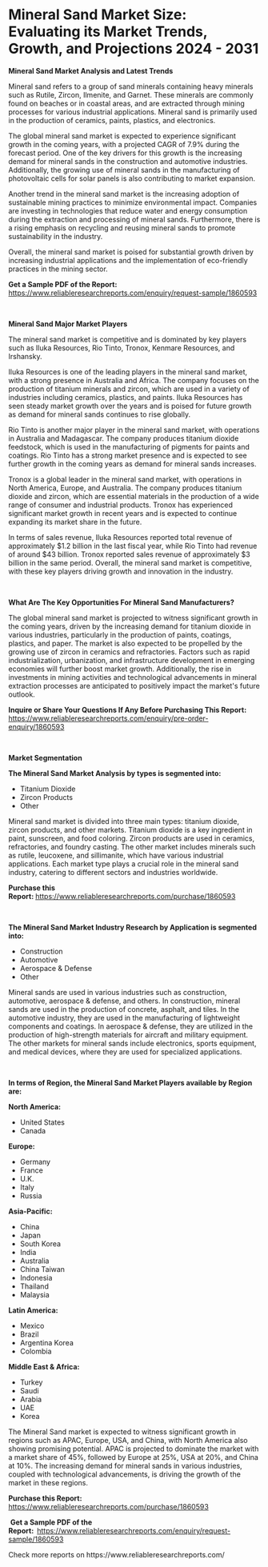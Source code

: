 <p><h1>Mineral Sand Market Size: Evaluating its Market Trends, Growth, and Projections 2024 - 2031</h1></p><p><strong>Mineral Sand Market Analysis and Latest Trends</strong></p>
<p><p>Mineral sand refers to a group of sand minerals containing heavy minerals such as Rutile, Zircon, Ilmenite, and Garnet. These minerals are commonly found on beaches or in coastal areas, and are extracted through mining processes for various industrial applications. Mineral sand is primarily used in the production of ceramics, paints, plastics, and electronics.</p><p>The global mineral sand market is expected to experience significant growth in the coming years, with a projected CAGR of 7.9% during the forecast period. One of the key drivers for this growth is the increasing demand for mineral sands in the construction and automotive industries. Additionally, the growing use of mineral sands in the manufacturing of photovoltaic cells for solar panels is also contributing to market expansion.</p><p>Another trend in the mineral sand market is the increasing adoption of sustainable mining practices to minimize environmental impact. Companies are investing in technologies that reduce water and energy consumption during the extraction and processing of mineral sands. Furthermore, there is a rising emphasis on recycling and reusing mineral sands to promote sustainability in the industry.</p><p>Overall, the mineral sand market is poised for substantial growth driven by increasing industrial applications and the implementation of eco-friendly practices in the mining sector.</p></p>
<p><strong>Get a Sample PDF of the Report:&nbsp;</strong> <a href="https://www.reliableresearchreports.com/enquiry/request-sample/1860593">https://www.reliableresearchreports.com/enquiry/request-sample/1860593</a></p>
<p>&nbsp;</p>
<p><strong>Mineral Sand Major Market Players</strong></p>
<p><p>The mineral sand market is competitive and is dominated by key players such as Iluka Resources, Rio Tinto, Tronox, Kenmare Resources, and Irshansky. </p><p>Iluka Resources is one of the leading players in the mineral sand market, with a strong presence in Australia and Africa. The company focuses on the production of titanium minerals and zircon, which are used in a variety of industries including ceramics, plastics, and paints. Iluka Resources has seen steady market growth over the years and is poised for future growth as demand for mineral sands continues to rise globally.</p><p>Rio Tinto is another major player in the mineral sand market, with operations in Australia and Madagascar. The company produces titanium dioxide feedstock, which is used in the manufacturing of pigments for paints and coatings. Rio Tinto has a strong market presence and is expected to see further growth in the coming years as demand for mineral sands increases.</p><p>Tronox is a global leader in the mineral sand market, with operations in North America, Europe, and Australia. The company produces titanium dioxide and zircon, which are essential materials in the production of a wide range of consumer and industrial products. Tronox has experienced significant market growth in recent years and is expected to continue expanding its market share in the future.</p><p>In terms of sales revenue, Iluka Resources reported total revenue of approximately $1.2 billion in the last fiscal year, while Rio Tinto had revenue of around $43 billion. Tronox reported sales revenue of approximately $3 billion in the same period. Overall, the mineral sand market is competitive, with these key players driving growth and innovation in the industry.</p></p>
<p>&nbsp;</p>
<p><strong>What Are The Key Opportunities For Mineral Sand Manufacturers?</strong></p>
<p><p>The global mineral sand market is projected to witness significant growth in the coming years, driven by the increasing demand for titanium dioxide in various industries, particularly in the production of paints, coatings, plastics, and paper. The market is also expected to be propelled by the growing use of zircon in ceramics and refractories. Factors such as rapid industrialization, urbanization, and infrastructure development in emerging economies will further boost market growth. Additionally, the rise in investments in mining activities and technological advancements in mineral extraction processes are anticipated to positively impact the market's future outlook.</p></p>
<p><strong>Inquire or Share Your Questions If Any Before Purchasing This Report:</strong> <a href="https://www.reliableresearchreports.com/enquiry/pre-order-enquiry/1860593">https://www.reliableresearchreports.com/enquiry/pre-order-enquiry/1860593</a></p>
<p>&nbsp;</p>
<p><strong>Market Segmentation</strong></p>
<p><strong>The Mineral Sand Market Analysis by types is segmented into:</strong></p>
<p><ul><li>Titanium Dioxide</li><li>Zircon Products</li><li>Other</li></ul></p>
<p><p>Mineral sand market is divided into three main types: titanium dioxide, zircon products, and other markets. Titanium dioxide is a key ingredient in paint, sunscreen, and food coloring. Zircon products are used in ceramics, refractories, and foundry casting. The other market includes minerals such as rutile, leucoxene, and sillimanite, which have various industrial applications. Each market type plays a crucial role in the mineral sand industry, catering to different sectors and industries worldwide.</p></p>
<p><strong>Purchase this Report:&nbsp;</strong><a href="https://www.reliableresearchreports.com/purchase/1860593">https://www.reliableresearchreports.com/purchase/1860593</a></p>
<p>&nbsp;</p>
<p><strong>The Mineral Sand Market Industry Research by Application is segmented into:</strong></p>
<p><ul><li>Construction</li><li>Automotive</li><li>Aerospace & Defense</li><li>Other</li></ul></p>
<p><p>Mineral sands are used in various industries such as construction, automotive, aerospace & defense, and others. In construction, mineral sands are used in the production of concrete, asphalt, and tiles. In the automotive industry, they are used in the manufacturing of lightweight components and coatings. In aerospace & defense, they are utilized in the production of high-strength materials for aircraft and military equipment. The other markets for mineral sands include electronics, sports equipment, and medical devices, where they are used for specialized applications.</p></p>
<p>&nbsp;</p>
<p><strong>In terms of Region, the Mineral Sand Market Players available by Region are:</strong></p>
<p>
    <p> <strong> North America: </strong>
        <ul>
            <li>United States</li>
            <li>Canada</li>
        </ul>
        </p> 
    <p> <strong> Europe: </strong>
        <ul>
            <li>Germany</li>
            <li>France</li>
            <li>U.K.</li>
            <li>Italy</li>
            <li>Russia</li>
        </ul>
        </p> 
    <p> <strong> Asia-Pacific: </strong>
        <ul>
            <li>China</li>
            <li>Japan</li>
            <li>South Korea</li>
            <li>India</li>
            <li>Australia</li>
            <li>China Taiwan</li>
            <li>Indonesia</li>
            <li>Thailand</li>
            <li>Malaysia</li>
        </ul>
        </p> 
    <p> <strong> Latin America: </strong>
        <ul>
            <li>Mexico</li>
            <li>Brazil</li>
            <li>Argentina Korea</li>
            <li>Colombia</li>
        </ul>
        </p> 
    <p> <strong> Middle East & Africa: </strong>
        <ul>
            <li>Turkey</li>
            <li>Saudi</li>
            <li>Arabia</li>
            <li>UAE</li>
            <li>Korea</li>
        </ul>
    </p>
    </p>
<p><p>The Mineral Sand market is expected to witness significant growth in regions such as APAC, Europe, USA, and China, with North America also showing promising potential. APAC is projected to dominate the market with a market share of 45%, followed by Europe at 25%, USA at 20%, and China at 10%. The increasing demand for mineral sands in various industries, coupled with technological advancements, is driving the growth of the market in these regions.</p></p>
<p><strong>Purchase this Report: </strong><a href="https://www.reliableresearchreports.com/purchase/1860593">https://www.reliableresearchreports.com/purchase/1860593</a></p>
<p>&nbsp;<strong>Get a Sample PDF of the Report:&nbsp;&nbsp;</strong><a href="https://www.reliableresearchreports.com/enquiry/request-sample/1860593">https://www.reliableresearchreports.com/enquiry/request-sample/1860593</a></p>
<p><strong></strong></p>
<p>Check more reports on https://www.reliableresearchreports.com/</p>